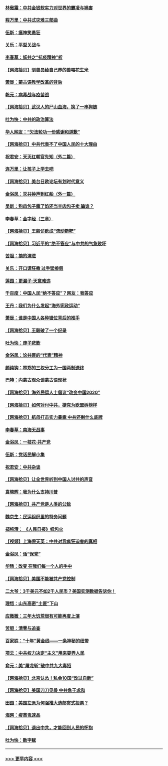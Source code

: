 #### [林傲霜：中共金钱软实力对世界的霸凌与祸害](../pages/nsc993/n12397515.md?t=09120702) 
#### [程万里：中共式灾难三部曲](../pages/nsc993/n12397106.md?t=09120702) 
#### [伍新：瘟神笑愚狂](../pages/nsc993/n12397052.md?t=09120702) 
#### [关乐：平型关战斗](../pages/nsc993/n12395387.md?t=09120702) 
#### [李春草：妖共之“抗疫精神”析](../pages/nsc993/n12395240.md?t=09120702) 
#### [【网海拾贝】驯兽员给自己养的兽喂花生米](../pages/nsc993/n12393919.md?t=09120702) 
#### [萧辰：蒙古语教学改革的背后](../pages/nsc993/n12393677.md?t=09120702) 
#### [乾元：病毒战与疫苗战](../pages/nsc993/n12393107.md?t=09120702) 
#### [【网海拾贝】武汉人的尸山血海，换了一串狗链](../pages/nsc993/n12393043.md?t=09120702) 
#### [吐为快：中共的政治算法](../pages/nsc993/n12390506.md?t=09120702) 
#### [华人网友：“欠法轮功一份感谢和道歉”](../pages/nsc993/n12390098.md?t=09120702) 
#### [【网海拾贝】中共代表不了中国人民的十大理由](../pages/nsc993/n12388155.md?t=09120702) 
#### [祝君安：天灭红朝官先知（外二篇）](../pages/nsc993/n12387957.md?t=09120702) 
#### [连万里：让孩子上学去吧](../pages/nsc993/n12385309.md?t=09120702) 
#### [【网海拾贝】美台日欧论坛有划时代意义](../pages/nsc993/n12385232.md?t=09120702) 
#### [金浴凤：灭共钟声到红船（外一篇）](../pages/nsc993/n12385154.md?t=09120702) 
#### [吴新：狗肉包子露了馅还当羊肉包子卖 骗谁？](../pages/nsc993/n12385133.md?t=09120702) 
#### [李春草：金字经（三章）](../pages/nsc993/n12383691.md?t=09120702) 
#### [【网海拾贝】王毅访欧成“流动箭靶”](../pages/nsc993/n12383338.md?t=09120702) 
#### [【网海拾贝】习近平的“绝不答应”与中共的气急败坏](../pages/nsc993/n12382819.md?t=09120702) 
#### [苦胆：摘的演进](../pages/nsc993/n12382619.md?t=09120702) 
#### [关乐：开口谎狂撒 过手猛掺假](../pages/nsc993/n12382604.md?t=09120702) 
#### [莲园：更漏子‧天意难违](../pages/nsc993/n12382598.md?t=09120702) 
#### [千百度：中国人民“绝不答应”？网友：我答应](../pages/nsc993/n12382024.md?t=09120702) 
#### [王丹：我们为什么发起“海外宪政运动”](../pages/nsc993/n12380286.md?t=09120702) 
#### [萧辰：谁是中国人各种错位背后的推手](../pages/nsc993/n12379800.md?t=09120702) 
#### [【网海拾贝】王毅破了一个纪录](../pages/nsc993/n12379251.md?t=09120702) 
#### [吐为快：庚子悲歌](../pages/nsc993/n12378821.md?t=09120702) 
#### [金浴凤：论共匪的“代表”精神](../pages/nsc993/n12377546.md?t=09120702) 
#### [颜纯钩：林郑的三权分工为一国两制送终](../pages/nsc993/n12377306.md?t=09120702) 
#### [巴特：内蒙古观众谈蒙古语现状](../pages/nsc993/n12376923.md?t=09120702) 
#### [【网海拾贝】海外民运人士倡议“改变中国2020”](../pages/nsc993/n12376682.md?t=09120702) 
#### [【网海拾贝】如何对付中共，捷克为欧盟树榜样](../pages/nsc993/n12374209.md?t=09120702) 
#### [【网海拾贝】航母打击实力暴露 中共还剩什么底牌](../pages/nsc993/n12371825.md?t=09120702) 
#### [李春草：南海无战事](../pages/nsc993/n12371159.md?t=09120702) 
#### [金浴凤：一枝花·共产党](../pages/nsc993/n12368757.md?t=09120702) 
#### [伍新：党话民解小集](../pages/nsc993/n12366907.md?t=09120702) 
#### [祝君安：中共杂谈](../pages/nsc993/n12366076.md?t=09120702) 
#### [【网海拾贝】让全世界听到中国人讨共的声音](../pages/nsc993/n12365569.md?t=09120702) 
#### [袁晓辉：我为什么支持川普](../pages/nsc993/n12362670.md?t=09120702) 
#### [【网海拾贝】共产党是人类的公敌](../pages/nsc993/n12363182.md?t=09120702) 
#### [魏京生：民运组织里的特务问题](../pages/nsc993/n12363010.md?t=09120702) 
#### [郑纯清： 《人民日报》纸包火](../pages/nsc993/n12362706.md?t=09120702) 
#### [【视频】上海倪天英：中共对我疯狂迫害的真相](../pages/nsc993/n12356341.md?t=09120702) 
#### [金浴凤：话“保党”](../pages/nsc993/n12361867.md?t=09120702) 
#### [华旸：改变 在我们每一个人的手中](../pages/nsc993/n12361774.md?t=09120702) 
#### [【网海拾贝】美国不能被共产党控制](../pages/nsc993/n12360271.md?t=09120702) 
#### [二大爷：3千美元不如2千人民币？美国实测数据告诉你！](../pages/nsc993/n12358563.md?t=09120702) 
#### [理悟：山东高密“土匪”下山](../pages/nsc993/n12358535.md?t=09120702) 
#### [应微微：三年大饥荒很有可能再度上演](../pages/nsc993/n12358523.md?t=09120702) 
#### [苦胆：清零与追查](../pages/nsc993/n12358501.md?t=09120702) 
#### [百家姓：“十年”黄金线——一条神秘的纽带](../pages/nsc993/n12358319.md?t=09120702) 
#### [项云：中共权力决定“主义”用来耍弄人民](../pages/nsc993/n12358172.md?t=09120702) 
#### [俞元：美“屠龙斩”破中共九大毒招](../pages/nsc993/n12357822.md?t=09120702) 
#### [【网海拾贝】北京认怂！私会10国“改过自新”](../pages/nsc993/n12357784.md?t=09120702) 
#### [【网海拾贝】美国刀刀见骨 中共急于求和](../pages/nsc993/n12355511.md?t=09120702) 
#### [田园：美国左派为何强推大选邮寄式投票？](../pages/nsc993/n12352963.md?t=09120702) 
#### [海网：疫苗鬼速品](../pages/nsc993/n12354438.md?t=09120702) 
#### [【网海拾贝】退出中共，才能回到人民的怀抱](../pages/nsc993/n12352634.md?t=09120702) 
#### [吐为快：数字赋](../pages/nsc993/n12352317.md?t=09120702) 

----
#### [ >>> 更早内容 <<< ](../indexes/nsc993-earlier.md)
